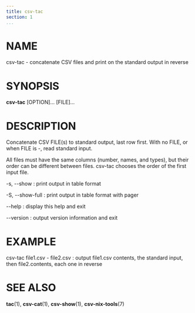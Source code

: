 ```yaml
---
title: csv-tac
section: 1
...
```


# NAME #

csv-tac - concatenate CSV files and print on the standard output in reverse

# SYNOPSIS #

**csv-tac** [OPTION]... [FILE]...

# DESCRIPTION #

Concatenate CSV FILE(s) to standard output, last row first. With no FILE, or
when FILE is -, read standard input.

All files must have the same columns (number, names, and types), but their
order can be different between files. csv-tac chooses the order of the first
input file.

-s, --show
:   print output in table format

-S, --show-full
:   print output in table format with pager

--help
:   display this help and exit

--version
:   output version information and exit

# EXAMPLE #

csv-tac file1.csv - file2.csv
:   output file1.csv contents, the standard input, then file2.contents, each
    one in reverse

# SEE ALSO #

**tac**(1), **csv-cat**(1), **csv-show**(1), **csv-nix-tools**(7)
